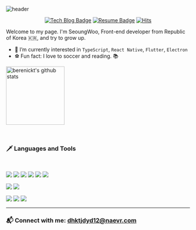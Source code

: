 ![header](https://capsule-render.vercel.app/api?type=waving&color=gradient&height=250&section=header&text=안녕하세요&fontSize=90)

<div align=center>

[![Tech Blog Badge](https://img.shields.io/badge/Blog-EF7121?style=flat-squar&logo=devdotto&logoColor=white)](https://berenickt.github.io/) [![Resume Badge](https://img.shields.io/badge/Resume-000000?style=flat-square&logo=notion&logoColor=white)](https://berenikct99.notion.site/berenikct99/53a75c7f23d44dd58b38dc72c39f0019) [![Hits](https://hits.seeyoufarm.com/api/count/incr/badge.svg?url=https%3A%2F%2Fgithub.com%2Fberenickt&count_bg=%23000000&title_bg=%23000000&icon=github.svg&icon_color=%23FFFFFF&title=hits&edge_flat=false)](https://hits.seeyoufarm.com) 

</div>

Welcome to my page. I'm SeoungWoo, Front-end developer from Republic of Korea 🇰🇷, and try to grow up.
* 🌱 I’m currently interested in `TypeScript`, `React Native`, `Flutter`, `Electron`
* ⚽ Fun fact: I love to soccer and reading. 📚

<a href="https://github.com/berenickt"><img align="center" style="height:160px" src="https://github-readme-stats.vercel.app/api?username=berenickt&show_icons=true&include_all_commits=true&theme=material-palenight&hide_border=true" alt="berenickt's github stats" /></a>

<br />

### 🗡️ Languages and Tools
<br />

<img src="https://img.shields.io/badge/HTML5-E34F26?style=flat-square&logo=html5&logoColor=white"/> </t>
<img src="https://img.shields.io/badge/CSS3-1572B6?style=flat-square&logo=css3&logoColor=white"/>
<img src="https://img.shields.io/badge/JavaScript-F7DF1E?style=flat-square&logo=javascript&logoColor=black"/> 
<img src="https://img.shields.io/badge/Sass-CC6699?style=flat-square&logo=sass&logoColor=white"/> 
<img src="https://img.shields.io/badge/React-20232A?style=flat-square&logo=react&logoColor=61DAFB"/>
<img src="https://img.shields.io/badge/TypeScript-007ACC?style=flat-square&logo=typescript&logoColor=white"/> 

<img src="https://img.shields.io/badge/Node.js-43853D?style=flat-square&logo=node.js&logoColor=white"/> </t>
<img src="https://img.shields.io/badge/Oracle-F80000?style=flat-square&logo=oracle&logoColor=black"/>

<img src="https://img.shields.io/badge/C-00599C?style=flat-square&logo=c&logoColor=white"/> </t>
<img src="https://img.shields.io/badge/Java-ED8B00?style=flat-square&logo=java&logoColor=white"/>
<img src="https://img.shields.io/badge/Python-14354C?style=flat-square&logo=python&logoColor=white"/>

---
### 📬  Connect with me: dhktjdyd12@naevr.com

